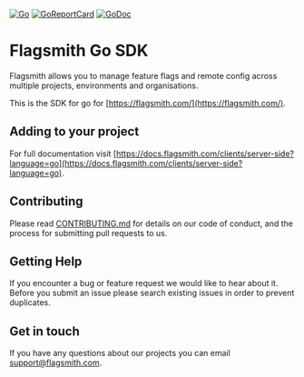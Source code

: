 [![Go](https://github.com/flagsmith/flagsmith-go-client/workflows/Go/badge.svg?branch=main)](https://github.com/flagsmith/flagsmith-go-client/actions)
[![GoReportCard](https://goreportcard.com/badge/github.com/flagsmith/flagsmith-go-client)](https://goreportcard.com/report/github.com/flagsmith/flagsmith-go-client)
[![GoDoc](https://godoc.org/github.com/flagsmith/flagsmith-go-client/v5?status.svg)](https://pkg.go.dev/github.com/Flagsmith/flagsmith-go-client/v5#section-documentation)

# Flagsmith Go SDK

Flagsmith allows you to manage feature flags and remote config across multiple projects, environments and organisations.

This is the SDK for go for [https://flagsmith.com/](https://flagsmith.com/).

## Adding to your project

For full documentation visit [https://docs.flagsmith.com/clients/server-side?language=go](https://docs.flagsmith.com/clients/server-side?language=go).

## Contributing

Please read [CONTRIBUTING.md](https://gist.github.com/kyle-ssg/c36a03aebe492e45cbd3eefb21cb0486) for details on our code of conduct, and the process for submitting pull requests to us.

## Getting Help

If you encounter a bug or feature request we would like to hear about it. Before you submit an issue please search existing issues in order to prevent duplicates.

## Get in touch

If you have any questions about our projects you can email <a href="mailto:support@flagsmith.com">support@flagsmith.com</a>.
